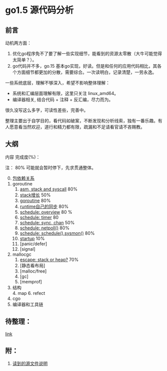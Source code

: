 


# go1.5 源代码分析

## 前言

动机两方面：

1. 优化go程序免不了要了解一些实现细节，能看到的资源太零散（大牛可能觉得太简单？）。
2. go代码并不多，go.15 基本go实现，好读。但是和任何的应用代码相比，其各个方面细节都更加的分散，需要综合。一次读明白，记录清楚，一劳永逸。

一些系统底层，理解不够深入，希望不影响整体理解：

* 系统和汇编层面理解有限，这里只关注 linux_amd64。
* 编译器相关, 结合代码 + 注释 + 反汇编，尽力而为。

很久没写这么多字，可读性差些，完善中。

整理主要出于自学目的，看代码如破案，不断发现和分析线索，独有一番乐趣。有人愿意看当然欢迎，道行和精力都有限，疏漏和不足请看官请不吝赐教。


## 大纲

内容 完成度(%)：

注： 80% 可能就会暂时停下，先求贯通整体。

0. [包依赖关系](deps.md)
1. goroutine
	1. [asm, stack and syscall](g/stack.md)  80%
	2. [stack增长](g/morestack.md) 50%
	3. [goroutine](g/goroutine.md)  80% 
	4. [runtime自己的同步](g/rtlock.md) 80%
	5. [schedule: overview](g/schedule.md) 80 %
	5. [schedule: timer](g/timer.md) 80
	5. [schedule: sync, chan](g/sync.md) 50%
	5. [schedule: netpoll()](g/netpoll.md) 80% 
	5. [schedule: schedule(),sysmon()](g/schedule1.md) 80%
	6. [startup](g/startup.md) 10%
	7. [panic/defer]
	8. [signal]
2. mallocgc 
	1. [escape: stack or heap?](mem/escape.md) 70%
	2. [静态看布局]
	3. [malloc/free]
	4. [gc]
	5. [memprof]
3. 结构  
	4. map
	6. refect
4. cgo
5. 编译器和工具链


## 待整理：

[link](link.md)

## 附：

1. [读到的源文件说明](runtime_files.md)

